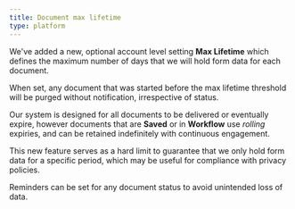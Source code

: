 ```yaml
---
title: Document max lifetime
type: platform
---
```


We've added a new, optional account level setting **Max Lifetime** which defines the maximum number of days that we will hold form data for each document.

When set, any document that was started before the max lifetime threshold will be purged without notification, irrespective of status.

Our system is designed for all documents to be delivered or eventually expire, however documents that are **Saved** or in **Workflow** use *rolling* expiries, and can be retained indefinitely with continuous engagement.

This new feature serves as a hard limit to guarantee that we only hold form data for a specific period, which may be useful for compliance with privacy policies.

Reminders can be set for any document status to avoid unintended loss of data.